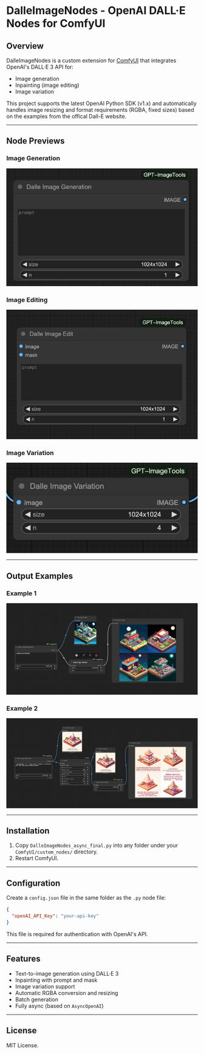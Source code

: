 
# DalleImageNodes - OpenAI DALL·E Nodes for ComfyUI

## Overview

DalleImageNodes is a custom extension for [ComfyUI](https://github.com/comfyanonymous/ComfyUI) that integrates OpenAI's DALL·E 3 API for:

- Image generation
- Inpainting (image editing)
- Image variation

This project supports the latest OpenAI Python SDK (v1.x) and automatically handles image resizing and format requirements (RGBA, fixed sizes) based on the examples from the offical Dall-E website.

---

## Node Previews

### Image Generation
![generation-screenshot](./screenshots/generation.png)

### Image Editing
![edit-screenshot](./screenshots/edit.png)

### Image Variation
![variation-screenshot](./screenshots/variation.png)

---

## Output Examples

### Example 1
![example-1](./screenshots/example1.jpeg)

### Example 2
![example-2](./screenshots/example2.jpeg)

---

## Installation

1. Copy `DalleImageNodes_async_final.py` into any folder under your `ComfyUI/custom_nodes/` directory.
2. Restart ComfyUI.

---

## Configuration

Create a `config.json` file in the same folder as the `.py` node file:

```json
{
  "openAI_API_Key": "your-api-key"
}
```

This file is required for authentication with OpenAI's API.

---

## Features

- Text-to-image generation using DALL·E 3
- Inpainting with prompt and mask
- Image variation support
- Automatic RGBA conversion and resizing
- Batch generation
- Fully async (based on `AsyncOpenAI`)

---

## License

MIT License.
